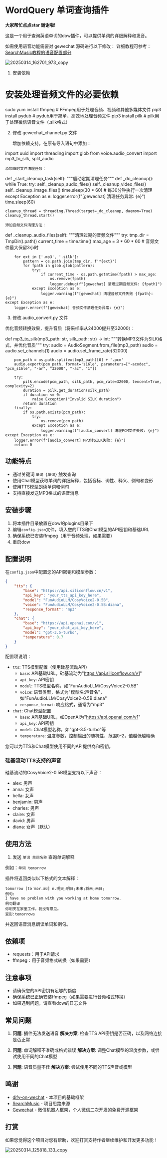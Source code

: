 # WordQuery 单词查询插件

**大家帮忙点点star 谢谢啦!**

这是一个用于查询英语单词的dow插件，可以提供单词的详细解释和发音。

如需使用语音功能需要对 gewechat 源码进行以下修改： 详细教程可参考：[SearchMusic教程的语音配置部分](https://rq4rfacax27.feishu.cn/wiki/L4zFwQmbKiZezlkQ26jckBkcnod?fromScene=spaceOverview)


![20250314_162701_973_copy](https://github.com/user-attachments/assets/827a3a79-fb80-4700-9633-abfb2e9ad5c8)




1. 安装依赖

# 安装处理音频文件的必要依赖
sudo yum install ffmpeg   # FFmpeg用于处理音频、视频和其他多媒体文件
pip3 install pydub        # pydub用于简单、高效地处理音频文件
pip3 install pilk         # pilk用于处理微信语音文件（.silk格式）

2. 修改 gewechat_channel.py 文件

    增加依赖支持，在原有导入语句中添加：

import uuid
import threading
import glob
from voice.audio_convert import mp3_to_silk, split_audio

    添加临时文件清理任务：

def _start_cleanup_task(self):
    """启动定期清理任务"""
    def _do_cleanup():
        while True:
            try:
                self._cleanup_audio_files()
                self._cleanup_video_files()
                self._cleanup_image_files()
                time.sleep(30 * 60)  # 每30分钟执行一次清理
            except Exception as e:
                logger.error(f"[gewechat] 清理任务异常: {e}")
                time.sleep(60)

    cleanup_thread = threading.Thread(target=_do_cleanup, daemon=True)
    cleanup_thread.start()

    添加音频文件清理方法：

def _cleanup_audio_files(self):
    """清理过期的音频文件"""
    try:
        tmp_dir = TmpDir().path()
        current_time = time.time()
        max_age = 3 * 60 * 60  # 音频文件最大保留3小时

        for ext in ['.mp3', '.silk']:
            pattern = os.path.join(tmp_dir, f'*{ext}')
            for fpath in glob.glob(pattern):
                try:
                    if current_time - os.path.getmtime(fpath) > max_age:
                        os.remove(fpath)
                        logger.debug(f"[gewechat] 清理过期音频文件: {fpath}")
                except Exception as e:
                    logger.warning(f"[gewechat] 清理音频文件失败 {fpath}: {e}")
    except Exception as e:
        logger.error(f"[gewechat] 音频文件清理任务异常: {e}")

3. 修改 audio_convert.py 文件

优化音频转换效果，提升音质（将采样率从24000提升至32000）：

def mp3_to_silk(mp3_path: str, silk_path: str) -> int:
    """转换MP3文件为SILK格式，并优化音质"""
    try:
        audio = AudioSegment.from_file(mp3_path)
        audio = audio.set_channels(1)
        audio = audio.set_frame_rate(32000)
        
        pcm_path = os.path.splitext(mp3_path)[0] + '.pcm'
        audio.export(pcm_path, format='s16le', parameters=["-acodec", "pcm_s16le", "-ar", "32000", "-ac", "1"])
        
        try:
            pilk.encode(pcm_path, silk_path, pcm_rate=32000, tencent=True, complexity=2)
            duration = pilk.get_duration(silk_path)
            if duration <= 0:
                raise Exception("Invalid SILK duration")
            return duration
        finally:
            if os.path.exists(pcm_path):
                try:
                    os.remove(pcm_path)
                except Exception as e:
                    logger.warning(f"[audio_convert] 清理PCM文件失败: {e}")
    except Exception as e:
        logger.error(f"[audio_convert] MP3转SILK失败: {e}")
        return 0



## 功能特点

- 通过关键词 `单词 {单词}` 触发查询
- 使用Chat模型获取单词的详细解释，包括音标、词性、释义、例句和变形
- 使用TTS模型朗读单词和例句
- 支持直接发送MP3格式的语音消息

## 安装步骤

1. 将本插件目录放置在dow的plugins目录下
2. 编辑`config.json`文件，填入您的TTS和Chat模型的API密钥和基础URL
3. 确保系统已安装ffmpeg（用于音频处理，如果需要）
4. 重启dow

## 配置说明

在`config.json`中配置您的API密钥和模型参数：

```json
{
    "tts": {
        "base": "https://api.siliconflow.cn/v1",
        "api_key": "your_tts_api_key_here",
        "model": "FunAudioLLM/CosyVoice2-0.5B",
        "voice": "FunAudioLLM/CosyVoice2-0.5B:diana",
        "response_format": "mp3"
    },
    "chat": {
        "base": "https://api.openai.com/v1",
        "api_key": "your_chat_api_key_here",
        "model": "gpt-3.5-turbo",
        "temperature": 0.7
    }
}
```

配置项说明：
- `tts`: TTS模型配置（使用硅基流动API）
  - `base`: API基础URL，硅基流动为"https://api.siliconflow.cn/v1"
  - `api_key`: API密钥
  - `model`: TTS模型名称，如"FunAudioLLM/CosyVoice2-0.5B"
  - `voice`: 语音类型，格式为"模型名:声音名"，如"FunAudioLLM/CosyVoice2-0.5B:diana"
  - `response_format`: 响应格式，通常为"mp3"
- `chat`: Chat模型配置
  - `base`: API基础URL，如OpenAI为"https://api.openai.com/v1"
  - `api_key`: API密钥
  - `model`: Chat模型名称，如"gpt-3.5-turbo"等
  - `temperature`: 温度参数，控制输出的随机性，范围0-2，值越低越精确

您可以为TTS和Chat模型使用不同的API提供商和密钥。

### 硅基流动TTS支持的声音

硅基流动的CosyVoice2-0.5B模型支持以下声音：
- alex: 男声
- anna: 女声
- bella: 女声
- benjamin: 男声
- charles: 男声
- claire: 女声
- david: 男声
- diana: 女声（默认）

## 使用方法

1. 发送 `单词 单词名称` 查询单词解释

例如：`单词 tomorrow`


插件将返回类似以下格式的文本解释：

```
tomorrow [təˈmɒr.əʊ] n.明天;明日;未来;将来;来日;
例句:
I have no problem with you working at home tomorrow.
例句翻译
你明天在家里工作，我没有意见。
变形:tomorrows
```
并返回语音消息朗读单词和例句。

## 依赖项

- requests：用于API请求
- ffmpeg：用于音频格式转换（如果需要）

## 注意事项

- 请确保您的API密钥有足够的额度
- 确保系统已正确安装ffmpeg（如果需要进行音频格式转换）
- 如果遇到问题，请查看dow的日志文件

## 常见问题

1. **问题**: 插件无法发送语音
   **解决方案**: 检查TTS API密钥是否正确，以及网络连接是否正常

2. **问题**: 单词解释不准确或格式错误
   **解决方案**: 调整Chat模型的温度参数，或尝试使用不同的Chat模型

3. **问题**: 语音质量不佳
   **解决方案**: 尝试使用不同的TTS声音或模型



## 鸣谢
- [dify-on-wechat](https://github.com/hanfangyuan4396/dify-on-wechat) - 本项目的基础框架
- [SearchMusic](https://github.com/Lingyuzhou111/SearchMusic) - 项目思路来源
- [Gewechat](https://github.com/Devo919/Gewechat) - 微信机器人框架，个人微信二次开发的免费开源框架 


## 打赏

如果您觉得这个项目对您有帮助，欢迎打赏支持作者继续维护和开发更多功能！

![20250314_125818_133_copy](https://github.com/user-attachments/assets/33df0129-c322-4b14-8c41-9dc78618e220)
